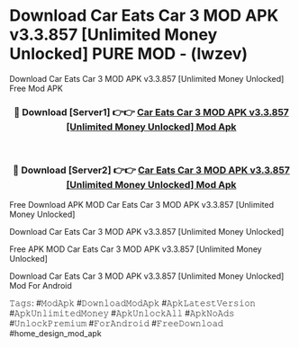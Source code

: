 # Download Car Eats Car 3 MOD APK v3.3.857 [Unlimited Money Unlocked] PURE MOD - (lwzev)
Download Car Eats Car 3 MOD APK v3.3.857 [Unlimited Money Unlocked] Free Mod APK

<div align="center">
<h3>🔴 Download [Server1] 👉👉 <a href="https://apk-comot.site?title=Car_Eats_Car_3_MOD_APK_v3.3.857_[Unlimited_Money_Unlocked]">Car Eats Car 3 MOD APK v3.3.857 [Unlimited Money Unlocked] Mod Apk</a></h3><br>

<h3>🔴 Download [Server2] 👉👉 <a href="https://apk-comot.site?title=Car_Eats_Car_3_MOD_APK_v3.3.857_[Unlimited_Money_Unlocked]">Car Eats Car 3 MOD APK v3.3.857 [Unlimited Money Unlocked] Mod Apk</a></h3>
</div>


Free Download APK MOD Car Eats Car 3 MOD APK v3.3.857 [Unlimited Money Unlocked]

Download Car Eats Car 3 MOD APK v3.3.857 [Unlimited Money Unlocked] 

Free APK MOD Car Eats Car 3 MOD APK v3.3.857 [Unlimited Money Unlocked] 

Download Car Eats Car 3 MOD APK v3.3.857 [Unlimited Money Unlocked] Mod For Android

𝚃𝚊𝚐𝚜: #𝙼𝚘𝚍𝙰𝚙𝚔 #𝙳𝚘𝚠𝚗𝚕𝚘𝚊𝚍𝙼𝚘𝚍𝙰𝚙𝚔 #𝙰𝚙𝚔𝙻𝚊𝚝𝚎𝚜𝚝𝚅𝚎𝚛𝚜𝚒𝚘𝚗 #𝙰𝚙𝚔𝚄𝚗𝚕𝚒𝚖𝚒𝚝𝚎𝚍𝙼𝚘𝚗𝚎𝚢 #𝙰𝚙𝚔𝚄𝚗𝚕𝚘𝚌𝚔𝙰𝚕𝚕 #𝙰𝚙𝚔𝙽𝚘𝙰𝚍𝚜 #𝚄𝚗𝚕𝚘𝚌𝚔𝙿𝚛𝚎𝚖𝚒𝚞𝚖 #𝙵𝚘𝚛𝙰𝚗𝚍𝚛𝚘𝚒𝚍 #𝙵𝚛𝚎𝚎𝙳𝚘𝚠𝚗𝚕𝚘𝚊𝚍 #home_design_mod_apk